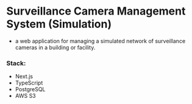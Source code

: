 # Surveillance Camera Management System (Simulation)

- a web application for managing a simulated network of surveillance cameras
in a building or facility.

### Stack:

- Next.js
- TypeScript
- PostgreSQL
- AWS S3